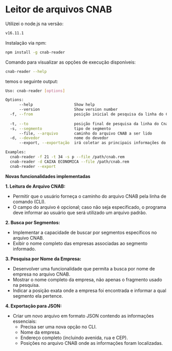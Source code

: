 # Leitor de arquivos CNAB

Utilizei o node.js na versão:

```bash
v16.11.1
```

Instalação via npm:

```bash
npm install -g cnab-reader
```

Comando para visualizar as opções de execução disponíveis:

```bash
cnab-reader --help
```

temos o seguinte output:

```bash
Uso: cnab-reader [options]

Options:
      --help                  Show help                                [boolean]
      --version               Show version number                      [boolean]
  -f, --from                  posição inicial de pesquisa da linha do Cnab
                                                                        [number]
  -t, --to                    posição final de pesquisa da linha do Cnab[number]
  -s, --segmento              tipo de segmento                          [string]
      --file, --arquivo       caminho do arquivo CNAB a ser lido        [string]
  -d, --devedor               nome do devedor                           [string]
      --export, --exportação  irá coletar as principais informações do arquivo CNAB e exportar para um novo arquivo com extensão .json

Examples:
  cnab-reader -f 21 -t 34 -s p --file /path/cnab.rem
  cnab-reader -d CAIXA ECONOMICA --file /path/cnab.rem
  cnab-reader --export
```

**Novas funcionalidades implementadas**

**1. Leitura de Arquivo CNAB:**

- Permitir que o usuário forneça o caminho do arquivo CNAB pela linha de comando (CLI).
- O campo do arquivo é opcional; caso não seja especificado, o programa deve informar ao usuário que será utilizado um arquivo padrão.

**2. Busca por Segmentos:**

- Implementar a capacidade de buscar por segmentos específicos no arquivo CNAB.
- Exibir o nome completo das empresas associadas ao segmento informado.

**3. Pesquisa por Nome da Empresa:**

- Desenvolver uma funcionalidade que permita a busca por nome de empresa no arquivo CNAB.
- Mostrar o nome completo da empresa, não apenas o fragmento usado na pesquisa.
- Indicar a posição exata onde a empresa foi encontrada e informar a qual segmento ela pertence.

**4. Exportação para JSON:**

- Criar um novo arquivo em formato JSON contendo as informações essenciais:
  - Precisa ser uma nova opção no CLI.
  - Nome da empresa.
  - Endereço completo (incluindo avenida, rua e CEP).
  - Posições no arquivo CNAB onde as informações foram localizadas.
